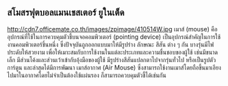 ## สโมสรฟุตบอลแมนเชสเตอร์ ยูในเต็ด
http://cdn7.officemate.co.th/images/zpimage/410514W.jpg
เมาส์ (mouse) คืออุปกรณ์ที่ใช้ในการควบคุมตัวชี้บนจอคอมพิวเตอร์ (pointing device) เป็นอุปกรณ์สำคัญในการใช้งานคอมพิวเตอร์ชิ้นหนึ่ง ซึ่งปัจจุบันถูกออกแบบมาให้มีรูปร่าง ลักษณะ สีสัน ต่าง ๆ กัน บางรุ่นมีไฟประดับให้สวยงาม เพื่อให้เมาะสมกับการใช้งานในแต่ละประเภทและความชื่นชอบของผู้ใช้ เช่นมีขนาดเล็ก มีส่วนโค้งและส่วนเว้าเข้ากับอุ้งมือของผู้ใช้ มีรูปร่างสีสันแปลกตาไปจากรุ่นทั่วไป หรือเป็นรูปตัวการ์ตูน และล่าสุดได้มีการพัฒนา เมาส์อากาศ (Air Mouse) ซึ่งสามารถใช้งานเมาส์โดยถือขึ้นมาเอียงไปมาในอากาศโดยไม่จำเป็นต้องใช้แผ่นรอง ก็สามารถควบคุมตัวชี้ได้เช่นกัน
